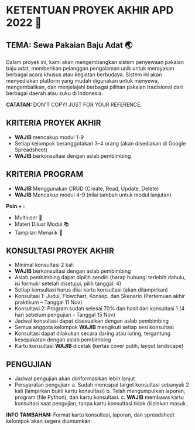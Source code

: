 # KETENTUAN PROYEK AKHIR APD 2022 🚀

##  TEMA: Sewa Pakaian Baju Adat 🌏 

Dalam proyek ini, kami akan mengembangkan sistem penyewaan pakaian baju adat, memberikan pelanggan pengalaman unik untuk merayakan berbagai acara khusus atau kegiatan berbudaya. Sistem ini akan menyediakan platform yang mudah digunakan untuk menyewa, mengembalikan, dan menjelajahi berbagai pilihan pakaian tradisional dari berbagai daerah atau suku di Indonesia.

**CATATAN:**
DON'T COPY! JUST FOR YOUR REFERENCE.

## KRITERIA PROYEK AKHIR
- **WAJIB** mencakup modul 1-9
- Setiap kelompok beranggotakan 3-4 orang (akan disediakan di Google Spreadsheet)
- **WAJIB** berkonsultasi dengan aslab pembimbing

## KRITERIA PROGRAM
- **WAJIB** Menggunakan CRUD (Create, Read, Update, Delete)
- **WAJIB** Mencakup modul 4-9 (nilai tambah untuk modul lanjutan)

**Poin + :**
- Multiuser 🤝
- Materi Diluar Modul 📚
- Tampilan Menarik 🎨

## KONSULTASI PROYEK AKHIR
- Minimal konsultasi 2 kali
- **WAJIB** berkonsultasi dengan aslab pembimbing
- Aslab pembimbing dapat dipilih sendiri (harap hubungi terlebih dahulu, isi formulir setelah disetujui, pilih tanggal: 4)
- Setiap konsultasi harus diisi kartu konsultasi (akan dilampirkan)
- Konsultasi 1: Judul, Flowchart, Konsep, dan Skenario (Pertemuan akhir praktikum – Tanggal 11 Nov)
- Konsultasi 2: Program sudah selesai 70% dan hasil dari konsultasi 1 (4 hari sebelum pengujian - Tanggal 15 Nov)
- Jadwal konsultasi dapat disesuaikan dengan aslab pembimbing
- Semua anggota kelompok **WAJIB** mengikuti setiap sesi konsultasi
- Konsultasi dapat dilakukan secara daring atau luring, tergantung kesepakatan dengan aslab pembimbing
- Kartu konsultasi **WAJIB** dicetak (kertas cover putih, layout landscape)

## PENGUJIAN
- Jadwal pengujian akan diinformasikan lebih lanjut
- Persyaratan pengujian:
  a. Sudah mencapai target konsultasi sebanyak 2 kali (lampirkan bukti kartu konsultasi)
  b. Telah mengumpulkan laporan, program (file Python), dan kartu konsultasi.
  c. **WAJIB** membawa kartu konsultasi saat pengujian, tanpa kartu konsultasi tidak diizinkan masuk.

**INFO TAMBAHAN:**
Format kartu konsultasi, laporan, dan spreadsheet kelompok akan segera diumumkan.
